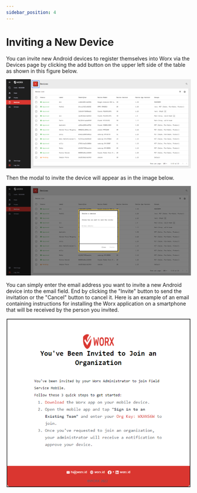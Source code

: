 ```yaml
---
sidebar_position: 4
---
```


# Inviting a New Device

You can invite new Android devices to register themselves into Worx via the Devices page by clicking the add button on the upper left side of the table as shown in this figure below.

![](/img/screenshots/website-application-usage/devices/inviting-a-new-device/inviting-a-new-device-1.png)

Then the modal to invite the device will appear as in the image below.

![](/img/screenshots/website-application-usage/devices/inviting-a-new-device/inviting-a-new-device-2.png)

You can simply enter the email address you want to invite a new Android device into the email field. End by clicking the "Invite" button to send the invitation or the "Cancel" button to cancel it. Here is an example of an email containing instructions for installing the Worx application on a smartphone that will be received by the person you invited.

![](/img/screenshots/website-application-usage/devices/inviting-a-new-device/inviting-a-new-device-3.png#center)
